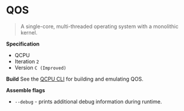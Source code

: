 
# QOS

> A single-core, multi-threaded operating system with a monolithic kernel.

**Specification**
* QCPU
* Iteration `2`
* Version `C (Improved)`

**Build**
See the [QCPU CLI](https://github.com/QSmally/QCPU-CLI) for building and emulating QOS.

**Assemble flags**
* `--debug` - prints additional debug information during runtime.

